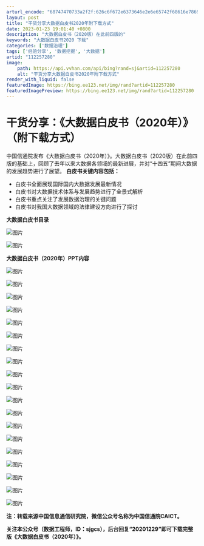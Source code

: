 ```yaml
---
arturl_encode: "68747470733a2f2f:626c6f672e6373646e2e6e65742f68616e7869616f6c61612f:61727469636c652f64657461696c732f313132323537323830"
layout: post
title: "干货分享大数据白皮书2020年附下载方式"
date: 2023-01-23 19:01:40 +0800
description: "大数据白皮书（2020版）在此前四版的"
keywords: "大数据白皮书2020 下载"
categories: ['数据治理']
tags: ['经验分享', '数据挖掘', '大数据']
artid: "112257280"
image:
    path: https://api.vvhan.com/api/bing?rand=sj&artid=112257280
    alt: "干货分享大数据白皮书2020年附下载方式"
render_with_liquid: false
featuredImage: https://bing.ee123.net/img/rand?artid=112257280
featuredImagePreview: https://bing.ee123.net/img/rand?artid=112257280
---
```


# 干货分享：《大数据白皮书（2020年）》（附下载方式）

中国信通院发布《大数据白皮书（2020年）》。大数据白皮书（2020版）在此前四版的基础上，回顾了去年以来大数据各领域的最新进展，并对“十四五”期间大数据的发展趋势进行了展望。
**白皮书关键内容包括：**

* 白皮书全面展现国际国内大数据发展最新情况
* 白皮书对大数据技术体系与发展趋势进行了全景式解析
* 白皮书重点关注了发展数据治理的关键问题
* 白皮书对我国大数据领域的法律建设方向进行了探讨

**大数据白皮书目录**

![图片](https://i-blog.csdnimg.cn/blog_migrate/54014988290f5dab4cf96a458ec1d54f.png)

![图片](https://i-blog.csdnimg.cn/blog_migrate/85d5bdb24da51bfad57b557d748356b6.png)

**大数据白皮书（2020年）PPT内容**

![图片](https://i-blog.csdnimg.cn/blog_migrate/7f50867fa2e5f1b239be294e34e52f7b.jpeg)

![图片](https://i-blog.csdnimg.cn/blog_migrate/25407a883c2c210cc7182d61bfcb475f.jpeg)

![图片](https://i-blog.csdnimg.cn/blog_migrate/fa944a95924b2384d4fe20e6dbe6909a.jpeg)

![图片](https://i-blog.csdnimg.cn/blog_migrate/691fac728cf4ab3a887202c0f2274cf9.jpeg)

![图片](https://i-blog.csdnimg.cn/blog_migrate/c4095409eac9eb5613208604939c19e8.jpeg)

![图片](https://i-blog.csdnimg.cn/blog_migrate/78a09170d4e0183a90eeaade86446145.jpeg)

![图片](https://i-blog.csdnimg.cn/blog_migrate/860bdcea2f3ed27293851333e9f643ee.jpeg)

![图片](https://i-blog.csdnimg.cn/blog_migrate/9f9a0af50de14230b3977241d6f4215a.jpeg)

![图片](https://i-blog.csdnimg.cn/blog_migrate/4860d164e51b4725148d913d84a76490.jpeg)

![图片](https://i-blog.csdnimg.cn/blog_migrate/aebfdf7bc8c04b3daa9b2cbd100d1205.jpeg)

![图片](https://i-blog.csdnimg.cn/blog_migrate/77c6965a9348336b92319dbb30f4e2cb.jpeg)

![图片](https://i-blog.csdnimg.cn/blog_migrate/a26ef368c5b2a53d196a21876f7a6263.jpeg)

![图片](https://i-blog.csdnimg.cn/blog_migrate/6903de9143c6aac529ab0abe6161f459.jpeg)

![图片](https://i-blog.csdnimg.cn/blog_migrate/6dd6bf36a9516ec71db8adc08e6b7dcb.jpeg)

![图片](https://i-blog.csdnimg.cn/blog_migrate/ab05d1791b8dcc13fac3023c02b996fe.jpeg)

![图片](https://i-blog.csdnimg.cn/blog_migrate/66913c798f958541523cb5918f5e2c91.jpeg)

![图片](https://i-blog.csdnimg.cn/blog_migrate/a3ba5d854ab498056122a38e6e22dbe5.jpeg)

![图片](https://i-blog.csdnimg.cn/blog_migrate/2d23f78b47ad1c8395c0bee5a732c466.jpeg)

![图片](https://i-blog.csdnimg.cn/blog_migrate/04b2f296f9d2ccc80bd309ca360465f0.jpeg)

**注：转载来源中国信息通信研究院，微信公众号名称为中国信通院CAICT。**

**关注本公众号（数据工程师，ID：sjgcs），后台回复“20201229”即可下载完整版《大数据白皮书（2020年）》。**